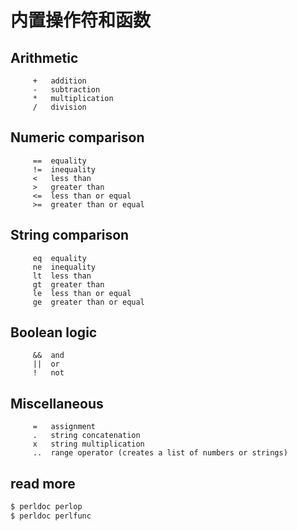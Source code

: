 # 内置操作符和函数



## Arithmetic

         +   addition
         -   subtraction
         *   multiplication
         /   division

## Numeric comparison

         ==  equality
         !=  inequality
         <   less than
         >   greater than
         <=  less than or equal
         >=  greater than or equal

## String comparison

         eq  equality
         ne  inequality
         lt  less than
         gt  greater than
         le  less than or equal
         ge  greater than or equal

## Boolean logic

         &&  and
         ||  or
         !   not

## Miscellaneous

         =   assignment
         .   string concatenation
         x   string multiplication
         ..  range operator (creates a list of numbers or strings)

## read more

```bash
$ perldoc perlop
$ perldoc perlfunc
```
